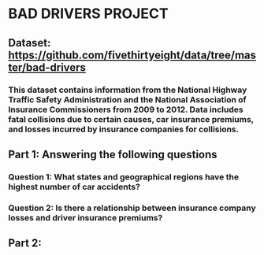 # BAD DRIVERS PROJECT

## Dataset: https://github.com/fivethirtyeight/data/tree/master/bad-drivers
### This dataset contains information from the National Highway Traffic Safety Administration and the National Association of Insurance Commissioners from 2009 to 2012. Data includes fatal collisions due to certain causes, car insurance premiums, and losses incurred by insurance companies for collisions.

## Part 1: Answering the following questions
### Question 1: What states and geographical regions have the highest number of car accidents?
### Question 2: Is there a relationship between insurance company losses and driver insurance premiums?

## Part 2:

